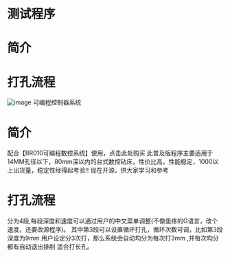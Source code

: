 # 测试程序
# 简介
# 打孔流程
![image](https://github.com/jia175891641/BR010_-/blob/master/%E6%8D%95%E8%8E%B7.PNG)
可编程控制器系统
# 简介
配合【BR010可编程数控系统】使用，点击此处购买
此普及版程序主要适用于14MM孔径以下，80mm深以内的台式数控钻床，性价比高，性能稳定，1000以上出货量，稳定性经得起考验!!
现在开源，供大家学习和参考
# 打孔流程
分为4段,每段深度和速度可以通过用户的中文菜单调整(不像蛋疼的G语言，改个速度，还要改源程序)。
其中第3段可以设置循环打孔，循环次数可调，比如第3段深度为9mm 用户设定分3次打，那么系统会自动均分为每次打3mm ,并每次均分都有自动退出排削 
适合打长孔。
